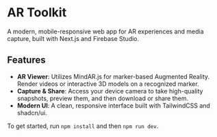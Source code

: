 # AR Toolkit

A modern, mobile-responsive web app for AR experiences and media capture, built with Next.js and Firebase Studio.

## Features

- **AR Viewer**: Utilizes MindAR.js for marker-based Augmented Reality. Render videos or interactive 3D models on a recognized marker.
- **Capture & Share**: Access your device camera to take high-quality snapshots, preview them, and then download or share them.
- **Modern UI**: A clean, responsive interface built with TailwindCSS and shadcn/ui.

To get started, run `npm install` and then `npm run dev`.
